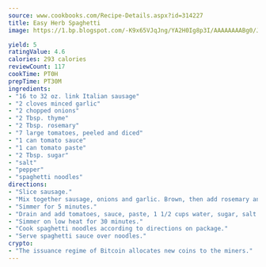```yaml
---
source: www.cookbooks.com/Recipe-Details.aspx?id=314227
title: Easy Herb Spaghetti
image: https://1.bp.blogspot.com/-K9x65VJqJng/YA2H0Ig8p3I/AAAAAAAABg0/JRKr7ZzesxofwlGw6YudXad_aQn9BD52QCLcBGAsYHQ/s299/2.png

yield: 5
ratingValue: 4.6
calories: 293 calories
reviewCount: 117
cookTime: PT0H
prepTime: PT30M
ingredients:
- "16 to 32 oz. link Italian sausage"
- "2 cloves minced garlic"
- "2 chopped onions"
- "2 Tbsp. thyme"
- "2 Tbsp. rosemary"
- "7 large tomatoes, peeled and diced"
- "1 can tomato sauce"
- "1 can tomato paste"
- "2 Tbsp. sugar"
- "salt"
- "pepper"
- "spaghetti noodles"
directions:
- "Slice sausage."
- "Mix together sausage, onions and garlic. Brown, then add rosemary and thyme."
- "Simmer for 5 minutes."
- "Drain and add tomatoes, sauce, paste, 1 1/2 cups water, sugar, salt and pepper to taste."
- "Simmer on low heat for 30 minutes."
- "Cook spaghetti noodles according to directions on package."
- "Serve spaghetti sauce over noodles."
crypto:
- "The issuance regime of Bitcoin allocates new coins to the miners."
---
```

